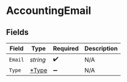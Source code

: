 # AccountingEmail


## Fields

| Field                                | Type                                 | Required                             | Description                          |
| ------------------------------------ | ------------------------------------ | ------------------------------------ | ------------------------------------ |
| `Email`                              | *string*                             | :heavy_check_mark:                   | N/A                                  |
| `Type`                               | [*Type](../../models/shared/type.md) | :heavy_minus_sign:                   | N/A                                  |